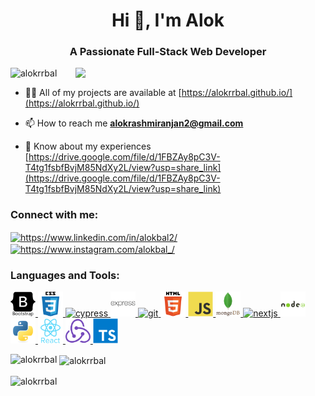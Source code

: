 <h1 align="center">Hi 👋, I'm Alok</h1>
<h3 align="center">A Passionate Full-Stack Web Developer</h3>
<img align="right" width="400" src="https://i.pinimg.com/originals/81/17/8b/81178b47a8598f0c81c4799f2cdd4057.gif" />

<p align="left"> <img src="https://komarev.com/ghpvc/?username=alokrrbal&label=Profile%20views&color=0e75b6&style=flat" alt="alokrrbal" /> </p>

- 👨‍💻 All of my projects are available at [https://alokrrbal.github.io/](https://alokrrbal.github.io/)

- 📫 How to reach me **alokrashmiranjan2@gmail.com**

- 📄 Know about my experiences [https://drive.google.com/file/d/1FBZAy8pC3V-T4tg1fsbfBvjM85NdXy2L/view?usp=share_link](https://drive.google.com/file/d/1FBZAy8pC3V-T4tg1fsbfBvjM85NdXy2L/view?usp=share_link)

<h3 align="left">Connect with me:</h3>
<p align="left">
<a href="https://linkedin.com/in/https://www.linkedin.com/in/alokbal2/" target="blank"><img align="center" src="https://raw.githubusercontent.com/rahuldkjain/github-profile-readme-generator/master/src/images/icons/Social/linked-in-alt.svg" alt="https://www.linkedin.com/in/alokbal2/" height="30" width="40" /></a>
<a href="https://instagram.com/https://www.instagram.com/alokbal_/" target="blank"><img align="center" src="https://raw.githubusercontent.com/rahuldkjain/github-profile-readme-generator/master/src/images/icons/Social/instagram.svg" alt="https://www.instagram.com/alokbal_/" height="30" width="40" /></a>
</p>

<h3 align="left">Languages and Tools:</h3>
<p align="left"> <a href="https://getbootstrap.com" target="_blank" rel="noreferrer"> <img src="https://raw.githubusercontent.com/devicons/devicon/master/icons/bootstrap/bootstrap-plain-wordmark.svg" alt="bootstrap" width="40" height="40"/> </a> <a href="https://www.w3schools.com/css/" target="_blank" rel="noreferrer"> <img src="https://raw.githubusercontent.com/devicons/devicon/master/icons/css3/css3-original-wordmark.svg" alt="css3" width="40" height="40"/> </a> <a href="https://www.cypress.io" target="_blank" rel="noreferrer"> <img src="https://raw.githubusercontent.com/simple-icons/simple-icons/6e46ec1fc23b60c8fd0d2f2ff46db82e16dbd75f/icons/cypress.svg" alt="cypress" width="40" height="40"/> </a> <a href="https://expressjs.com" target="_blank" rel="noreferrer"> <img src="https://raw.githubusercontent.com/devicons/devicon/master/icons/express/express-original-wordmark.svg" alt="express" width="40" height="40"/> </a> <a href="https://git-scm.com/" target="_blank" rel="noreferrer"> <img src="https://www.vectorlogo.zone/logos/git-scm/git-scm-icon.svg" alt="git" width="40" height="40"/> </a> <a href="https://www.w3.org/html/" target="_blank" rel="noreferrer"> <img src="https://raw.githubusercontent.com/devicons/devicon/master/icons/html5/html5-original-wordmark.svg" alt="html5" width="40" height="40"/> </a> <a href="https://developer.mozilla.org/en-US/docs/Web/JavaScript" target="_blank" rel="noreferrer"> <img src="https://raw.githubusercontent.com/devicons/devicon/master/icons/javascript/javascript-original.svg" alt="javascript" width="40" height="40"/> </a> <a href="https://www.mongodb.com/" target="_blank" rel="noreferrer"> <img src="https://raw.githubusercontent.com/devicons/devicon/master/icons/mongodb/mongodb-original-wordmark.svg"  alt="mongodb" width="40" height="40"/> </a> <a href="https://nextjs.org/" target="_blank" rel="noreferrer"> <img src="https://cdn.worldvectorlogo.com/logos/nextjs-2.svg" alt="nextjs" width="40" height="40"/> </a> <a href="https://nodejs.org" target="_blank" rel="noreferrer"> <img src="https://raw.githubusercontent.com/devicons/devicon/master/icons/nodejs/nodejs-original-wordmark.svg" alt="nodejs" width="40" height="40"/> </a> <a href="https://www.python.org" target="_blank" rel="noreferrer"> <img src="https://raw.githubusercontent.com/devicons/devicon/master/icons/python/python-original.svg" alt="python" width="40" height="40"/> </a> <a href="https://reactjs.org/" target="_blank" rel="noreferrer"> <img src="https://raw.githubusercontent.com/devicons/devicon/master/icons/react/react-original-wordmark.svg" alt="react" width="40" height="40"/> </a> <a href="https://redux.js.org" target="_blank" rel="noreferrer"> <img src="https://raw.githubusercontent.com/devicons/devicon/master/icons/redux/redux-original.svg" alt="redux" width="40" height="40"/> </a> <a href="https://www.typescriptlang.org/" target="_blank" rel="noreferrer"> <img src="https://raw.githubusercontent.com/devicons/devicon/master/icons/typescript/typescript-original.svg" alt="typescript" width="40" height="40"/> </a> </p>

<p><img align="left" src="https://github-readme-stats.vercel.app/api/top-langs?username=alokrrbal&theme=merko&hide_border=false&show_icons=true&locale=en&layout=compact" alt="alokrrbal" /></p>

<p>&nbsp;<img align="center" src="https://github-readme-stats.vercel.app/api?username=alokrrbal&theme=merko&hide_border=false&show_icons=true&locale=en" alt="alokrrbal" /></p>

<p><img align="center" src="https://github-readme-streak-stats.herokuapp.com/?user=alokrrbal&theme=merko&hide_border=false" alt="alokrrbal" /></p>
    
  
